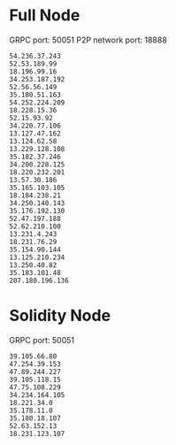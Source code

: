 # Full Node
GRPC port: 50051
P2P network port: 18888
```
54.236.37.243
52.53.189.99
18.196.99.16
34.253.187.192
52.56.56.149
35.180.51.163
54.252.224.209
18.228.15.36
52.15.93.92
34.220.77.106
13.127.47.162
13.124.62.58
13.229.128.108
35.182.37.246
34.200.228.125
18.220.232.201
13.57.30.186
35.165.103.105
18.184.238.21
34.250.140.143
35.176.192.130
52.47.197.188
52.62.210.100
13.231.4.243
18.231.76.29
35.154.90.144
13.125.210.234
13.250.40.82
35.183.101.48
207.180.196.136
```

# Solidity Node
GRPC port: 50051
```
39.105.66.80
47.254.39.153
47.89.244.227
39.105.118.15
47.75.108.229
34.234.164.105
18.221.34.0
35.178.11.0
35.180.18.107
52.63.152.13
18.231.123.107
```
